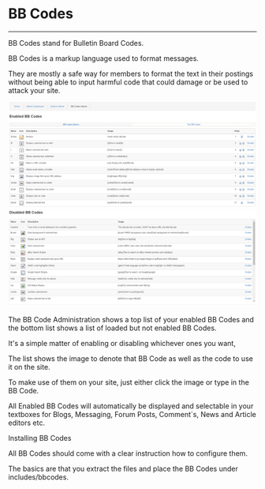 # BB Codes

---

BB Codes stand for Bulletin Board Codes.

BB Codes is a markup language used to format messages.

They are mostly a safe way for members to format the text in their postings without being able to input harmful code that could damage or be used to attack your site.

![Enabled](../../assets/system_admin/bb_codes/enabled.png)
![Disabled](../../assets/system_admin/bb_codes/disabled.png)

The BB Code Administration shows a top list of your enabled BB Codes and the bottom list shows a list of loaded but not enabled BB Codes.

It's a simple matter of enabling or disabling whichever ones you want,

The list shows the image to denote that BB Code as well as the code to use it on the site.

To make use of them on your site, just either click the image or type in the BB Code.

All Enabled BB Codes will automatically be displayed and selectable in your textboxes for Blogs, Messaging, Forum Posts, Comment´s, News and Article editors etc.

Installing BB Codes

All BB Codes should come with a clear instruction how to configure them.

The basics are that you extract the files and place the BB Codes under includes/bbcodes.
